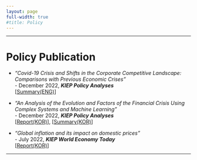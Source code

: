```yaml
---
layout: page
full-width: true
#title: Policy 
---
```


<hr size="2px">

# Policy Publication 
* _“Covid-19 Crisis and Shifts in the Corporate Competitive Landscape: Comparisons with Previous Economic Crises”_ <br>
  -&nbsp;December 2022, _**KIEP Policy Analyses**_ <br>
  [[Summary(ENG)](https://econhanwt.github.io/my_docs/papers/2023_04_KIEP_research_Covid19_firms_brief.pdf)] 

* _“An Analysis of the Evolution and Factors of the Financial Crisis Using Complex Systems and Machine Learning”_ <br>
  -&nbsp;December 2022, _**KIEP Policy Analyses**_ <br>
  [[Report(KOR)](https://econhanwt.github.io/my_docs/papers/2022_12_KIEP_research_FinCrisis.pdf)], [[Summary(KOR)](https://econhanwt.github.io/my_docs/papers/2023_06_KIEP_research_FinCrisis_brief.pdf)] 

* _“Global inflation and its impact on domestic prices”_ <br>
  -&nbsp;July 2022, _**KIEP World Economy Today**_ <br>
  [[Report(KOR)](https://econhanwt.github.io/my_docs/papers/2022_07_World_Economy_Today_Global_Inflation.pdf)] 

<hr size="2px">
